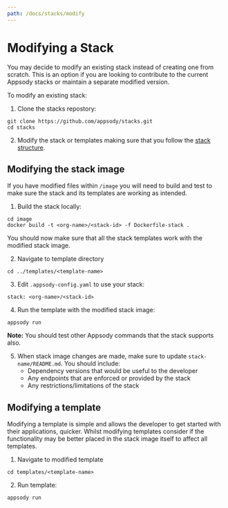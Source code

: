 ```yaml
---
path: /docs/stacks/modify
---
```


# Modifying a Stack

You may decide to modify an existing stack instead of creating one from scratch. This is an option if you are looking to contribute to the current Appsody stacks or maintain a separate modified version.

To modify an existing stack:

1. Clone the stacks repostory:
```
git clone https://github.com/appsody/stacks.git
cd stacks
```

2. Modify the stack or templates making sure that you follow the [stack structure](/docs/stacks/stack-structure).

## Modifying the stack image

If you have modified files within `/image` you will need to build and test to make sure the stack and its templates are working as intended.

1. Build the stack locally:
```
cd image
docker build -t <org-name>/<stack-id> -f Dockerfile-stack .
```

You should now make sure that all the stack templates work with the modified stack image.

2. Navigate to template directory
```
cd ../templates/<template-name>
```

3. Edit `.appsody-config.yaml` to use your stack:
```
stack: <org-name>/<stack-id>
```

4. Run the template with the modified stack image:
```
appsody run 
``` 

**Note:** You should test other Appsody commands that the stack supports also.

5. When stack image changes are made, make sure to update `stack-name/README.md`. 
You should include:
   * Dependency versions that would be useful to the developer
   * Any endpoints that are enforced or provided by the stack
   * Any restrictions/limitations of the stack

## Modifying a template
Modifying a template is simple and allows the developer to get started with their applications, quicker. Whilst modifying templates consider if the functionality may be better placed in the stack image itself to affect all templates.

1. Navigate to modified template
```
cd templates/<template-name>
```

2. Run template:
```
appsody run
```

